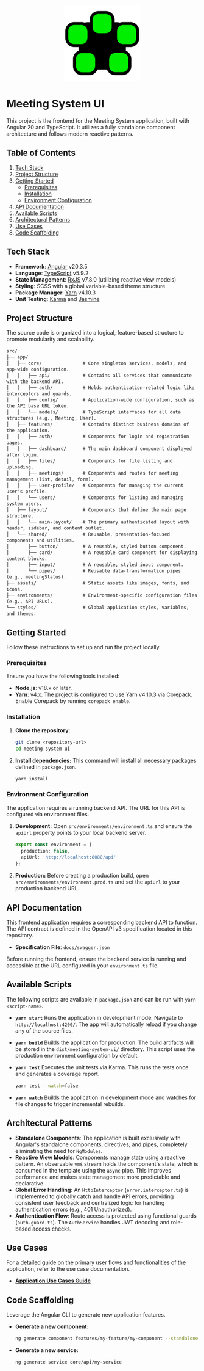 <p align="center">
  <a href="#" target="_blank">
    <img src="public/assets/images/meeting-system.png" width="200" alt="Project Logo">
  </a>
</p>

# Meeting System UI

This project is the frontend for the Meeting System application, built with Angular 20 and TypeScript. It utilizes a fully standalone component architecture and follows modern reactive patterns.

## Table of Contents

1.  [Tech Stack](#tech-stack)
2.  [Project Structure](#project-structure)
3.  [Getting Started](#getting-started)
    *   [Prerequisites](#prerequisites)
    *   [Installation](#installation)
    *   [Environment Configuration](#environment-configuration)
4.  [API Documentation](#api-documentation)
5.  [Available Scripts](#available-scripts)
6.  [Architectural Patterns](#architectural-patterns)
7.  [Use Cases](#use-cases)
8.  [Code Scaffolding](#code-scaffolding)

## Tech Stack

*   **Framework**: [Angular](https://angular.dev/) v20.3.5
*   **Language**: [TypeScript](https://www.typescriptlang.org/) v5.9.2
*   **State Management**: [RxJS](https://rxjs.dev/) v7.8.0 (utilizing reactive view models)
*   **Styling**: SCSS with a global variable-based theme structure
*   **Package Manager**: [Yarn](https://yarnpkg.com/) v4.10.3
*   **Unit Testing**: [Karma](https://karma-runner.github.io/) and [Jasmine](https://jasmine.github.io/)

## Project Structure

The source code is organized into a logical, feature-based structure to promote modularity and scalability.

```
src/
├── app/
│   ├── core/               # Core singleton services, models, and app-wide configuration.
│   │   ├── api/            # Contains all services that communicate with the backend API.
│   │   ├── auth/           # Holds authentication-related logic like interceptors and guards.
│   │   ├── config/         # Application-wide configuration, such as the API base URL token.
│   │   └── models/         # TypeScript interfaces for all data structures (e.g., Meeting, User).
│   ├── features/           # Contains distinct business domains of the application.
│   │   ├── auth/           # Components for login and registration pages.
│   │   ├── dashboard/      # The main dashboard component displayed after login.
│   │   ├── files/          # Components for file listing and uploading.
│   │   ├── meetings/       # Components and routes for meeting management (list, detail, form).
│   │   ├── user-profile/   # Components for managing the current user's profile.
│   │   └── users/          # Components for listing and managing system users.
│   ├── layout/             # Components that define the main page structure.
│   │   └── main-layout/    # The primary authenticated layout with header, sidebar, and content outlet.
│   └── shared/             # Reusable, presentation-focused components and utilities.
│       ├── button/         # A reusable, styled button component.
│       ├── card/           # A reusable card component for displaying content blocks.
│       ├── input/          # A reusable, styled input component.
│       └── pipes/          # Reusable data-transformation pipes (e.g., meetingStatus).
├── assets/                 # Static assets like images, fonts, and icons.
├── environments/           # Environment-specific configuration files (e.g., API URLs).
└── styles/                 # Global application styles, variables, and themes.
```

## Getting Started

Follow these instructions to set up and run the project locally.

### Prerequisites

Ensure you have the following tools installed:
*   **Node.js**: v18.x or later.
*   **Yarn**: v4.x. The project is configured to use Yarn v4.10.3 via Corepack. Enable Corepack by running `corepack enable`.

### Installation

1.  **Clone the repository:**
    ```bash
    git clone <repository-url>
    cd meeting-system-ui
    ```

2.  **Install dependencies:**
    This command will install all necessary packages defined in `package.json`.
    ```bash
    yarn install
    ```

### Environment Configuration

The application requires a running backend API. The URL for this API is configured via environment files.

1.  **Development:**
    Open `src/environments/environment.ts` and ensure the `apiUrl` property points to your local backend server.
    ```typescript
    export const environment = {
      production: false,
      apiUrl: 'http://localhost:8080/api'
    };
    ```

2.  **Production:**
    Before creating a production build, open `src/environments/environment.prod.ts` and set the `apiUrl` to your production backend URL.

## API Documentation

This frontend application requires a corresponding backend API to function. The API contract is defined in the OpenAPI v3 specification located in this repository.

*   **Specification File**: `docs/swagger.json`

Before running the frontend, ensure the backend service is running and accessible at the URL configured in your `environment.ts` file.

## Available Scripts

The following scripts are available in `package.json` and can be run with `yarn <script-name>`.

*   **`yarn start`**
    Runs the application in development mode. Navigate to `http://localhost:4200/`. The app will automatically reload if you change any of the source files.

*   **`yarn build`**
    Builds the application for production. The build artifacts will be stored in the `dist/meeting-system-ui/` directory. This script uses the production environment configuration by default.

*   **`yarn test`**
    Executes the unit tests via Karma. This runs the tests once and generates a coverage report.
    ```bash
    yarn test --watch=false
    ```

*   **`yarn watch`**
    Builds the application in development mode and watches for file changes to trigger incremental rebuilds.

## Architectural Patterns

*   **Standalone Components**: The application is built exclusively with Angular's standalone components, directives, and pipes, completely eliminating the need for `NgModules`.
*   **Reactive View Models**: Components manage state using a reactive pattern. An observable `vm$` stream holds the component's state, which is consumed in the template using the `async` pipe. This improves performance and makes state management more predictable and declarative.
*   **Global Error Handling**: An `HttpInterceptor` (`error.interceptor.ts`) is implemented to globally catch and handle API errors, providing consistent user feedback and centralized logic for handling authentication errors (e.g., 401 Unauthorized).
*   **Authentication Flow**: Route access is protected using functional guards (`auth.guard.ts`). The `AuthService` handles JWT decoding and role-based access checks.

## Use Cases

For a detailed guide on the primary user flows and functionalities of the application, refer to the use case documentation.

*   **[Application Use Cases Guide](docs/UseCases.md)**

## Code Scaffolding

Leverage the Angular CLI to generate new application features.

*   **Generate a new component:**
    ```bash
    ng generate component features/my-feature/my-component --standalone
    ```

*   **Generate a new service:**
    ```bash
    ng generate service core/api/my-service
    ```